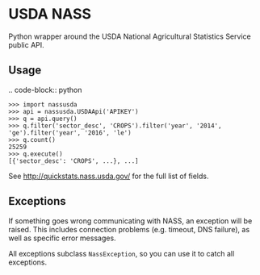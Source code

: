 USDA NASS
=========
Python wrapper around the USDA National Agricultural Statistics Service public API.

Usage
-----

.. code-block:: python

    >>> import nassusda
    >>> api = nassusda.USDAApi('APIKEY')
    >>> q = api.query()
    >>> q.filter('sector_desc', 'CROPS').filter('year', '2014', 'ge').filter('year', '2016', 'le')
    >>> q.count()
    25259
    >>> q.execute()
    [{'sector_desc': 'CROPS', ...}, ...]

See http://quickstats.nass.usda.gov/ for the full list of fields.

Exceptions
----------

If something goes wrong communicating with NASS, an exception will be raised.
This includes connection problems (e.g. timeout, DNS failure), as well as
specific error messages.

All exceptions subclass ``NassException``, so you can use it to catch all
exceptions.